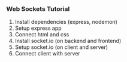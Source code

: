 ### Web Sockets Tutorial

1. Install dependencies (express, nodemon)
2. Setup express app
3. Connect html and css
4. Install socket.io (on backend and frontend)
5. Setup socket.io (on client and server)
6. Connect client with server
